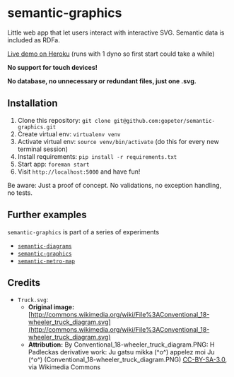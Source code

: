 # semantic-graphics

Little web app that let users interact with interactive SVG. Semantic data is included as RDFa.

[Live demo on Heroku](http://semantic-graphics.herokuapp.com) (runs with 1 dyno so first start could take a while)

**No support for touch devices!**

**No database, no unnecessary or redundant files, just one .svg.**

## Installation

1. Clone this repository: `git clone git@github.com:gopeter/semantic-graphics.git`
2. Create virtual env: `virtualenv venv`
3. Activate virtual env: `source venv/bin/activate` (do this for every new terminal session)
4. Install requirements: `pip install -r requirements.txt`
5. Start app: `foreman start`
6. Visit `http://localhost:5000` and have fun!

Be aware: Just a proof of concept. No validations, no exception handling, no tests.

## Further examples

`semantic-graphics` is part of a series of experiments

- [`semantic-diagrams`](https://github.com/gopeter/semantic-diagrams)
- [`semantic-graphics`](https://github.com/gopeter/semantic-graphics)
- [`semantic-metro-map`](https://github.com/gopeter/semantic-metro-map)

## Credits

- `Truck.svg`:
    - **Original image:** [http://commons.wikimedia.org/wiki/File%3AConventional_18-wheeler_truck_diagram.svg](http://commons.wikimedia.org/wiki/File%3AConventional_18-wheeler_truck_diagram.svg)
    - **Attribution:** By Conventional_18-wheeler_truck_diagram.PNG: H Padleckas derivative work: Ju gatsu mikka (^o^) appelez moi Ju (^o^) (Conventional_18-wheeler_truck_diagram.PNG) [CC-BY-SA-3.0](http://creativecommons.org/licenses/by-sa/3.0), via Wikimedia Commons